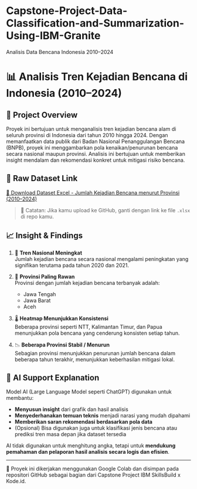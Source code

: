 # Capstone-Project-Data-Classification-and-Summarization-Using-IBM-Granite
Analisis Data Bencana Indonesia 2010–2024

# 📊 Analisis Tren Kejadian Bencana di Indonesia (2010–2024)

## 📁 Project Overview
Proyek ini bertujuan untuk menganalisis tren kejadian bencana alam di seluruh provinsi di Indonesia dari tahun 2010 hingga 2024. Dengan memanfaatkan data publik dari Badan Nasional Penanggulangan Bencana (BNPB), proyek ini menggambarkan pola kenaikan/penurunan bencana secara nasional maupun provinsi. Analisis ini bertujuan untuk memberikan insight mendalam dan rekomendasi konkret untuk mitigasi risiko bencana.

## 🔗 Raw Dataset Link
[📂 Download Dataset Excel - Jumlah Kejadian Bencana menurut Provinsi (2010–2024)](https://drive.google.com/your-dataset-link-di-sini)

> 📝 Catatan: Jika kamu upload ke GitHub, ganti dengan link ke file `.xlsx` di repo kamu.

## 📈 Insight & Findings

1. 📅 **Tren Nasional Meningkat**  
   Jumlah kejadian bencana secara nasional mengalami peningkatan yang signifikan terutama pada tahun 2020 dan 2021.

2. 📍 **Provinsi Paling Rawan**  
   Provinsi dengan jumlah kejadian bencana terbanyak adalah:
   - Jawa Tengah
   - Jawa Barat
   - Aceh

3. 🌡️ **Heatmap Menunjukkan Konsistensi**  
   Beberapa provinsi seperti NTT, Kalimantan Timur, dan Papua menunjukkan pola bencana yang cenderung konsisten setiap tahun.

4. 📉 **Beberapa Provinsi Stabil / Menurun**  
   Sebagian provinsi menunjukkan penurunan jumlah bencana dalam beberapa tahun terakhir, menunjukkan keberhasilan mitigasi lokal.

## 🧠 AI Support Explanation
Model AI (Large Language Model seperti ChatGPT) digunakan untuk membantu:
- **Menyusun insight** dari grafik dan hasil analisis
- **Menyederhanakan temuan teknis** menjadi narasi yang mudah dipahami
- **Memberikan saran rekomendasi berdasarkan pola data**
- (Opsional) Bisa digunakan juga untuk klasifikasi jenis bencana atau prediksi tren masa depan jika dataset tersedia

AI tidak digunakan untuk menghitung angka, tetapi untuk **mendukung pemahaman dan pelaporan hasil analisis secara logis dan efisien**.

---

📌 Proyek ini dikerjakan menggunakan Google Colab dan disimpan pada repositori GitHub sebagai bagian dari Capstone Project IBM SkillsBuild x Kode.id.

